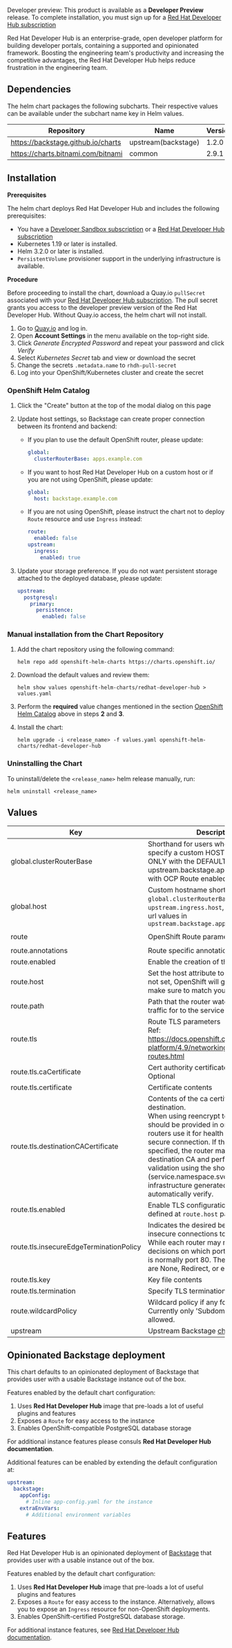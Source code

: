 
<div class="pf-c-alert pf-m-warning pf-m-inline pf-u-mb-lg">
  <div class="pf-c-alert__icon">
    <i class="fas fa-fw fa-exclamation-triangle"></i>
  </div>
  <p class="pf-c-alert__title">
    <span class="pf-screen-reader">Developer preview:</span>
    This product is available as a <b>Developer Preview</b> release. To complete installation, you must sign up for a <a href="https://developers.redhat.com/products/developer-hub">Red Hat Developer Hub subscription</a>
  </p>
</div>

Red Hat Developer Hub is an enterprise-grade, open developer platform for building developer portals, containing a supported and opinionated framework. Boosting the engineering team's productivity and increasing the competitive advantages, the Red Hat Developer Hub helps reduce frustration in the engineering team.

## Dependencies

The helm chart packages the following subcharts. Their respective values can be available under the subchart name key in Helm values.

| Repository | Name | Version |
|------------|------|---------|
| https://backstage.github.io/charts | upstream(backstage) | 1.2.0 |
| https://charts.bitnami.com/bitnami | common | 2.9.1 |

## Installation

**Prerequisites**

The helm chart deploys Red Hat Developer Hub and includes the following prerequisites:

- You have a [Developer Sandbox subscription](https://developers.redhat.com/developer-sandbox) or a [Red Hat Developer Hub subscription](https://developers.redhat.com/products/developer-hub)
- Kubernetes 1.19 or later is installed.
- Helm 3.2.0 or later is installed.
- `PersistentVolume` provisioner support in the underlying infrastructure is available.

**Procedure**

Before proceeding to install the chart, download a Quay.io `pullSecret` associated with your [Red Hat Developer Hub subscription](https://developers.redhat.com/products/developer-hub). The pull secret grants you access to the developer preview version of the Red Hat Developer Hub. Without Quay.io access, the helm chart will not install.

1. Go to [Quay.io](https://quay.io/) and log in.
2. Open **Account Settings** in the menu available on the top-right side.
3. Click *Generate Encrypted Password* and repeat your password and click *Verify*
4. Select *Kubernetes Secret* tab and view or download the secret
5. Change the secrets `.metadata.name` to `rhdh-pull-secret`
5. Log into your OpenShift/Kubernetes cluster and create the secret

### OpenShift Helm Catalog

1. Click the "Create" button at the top of the modal dialog on this page
2. Update host settings, so Backstage can create proper connection between its frontend and backend:
    - If you plan to use the default OpenShift router, please update:

        ```yaml
        global:
          clusterRouterBase: apps.example.com
        ```

    - If you want to host Red Hat Developer Hub on a custom host or if you are not using OpenShift, please update:

        ```yaml
        global:
          host: backstage.example.com
        ```

    - If you are not using OpenShift, please instruct the chart not to deploy `Route` resource and use `Ingress` instead:

        ```yaml
        route:
          enabled: false
        upstream:
          ingress:
            enabled: true
        ```

3. Update your storage preference. If you do not want persistent storage attached to the deployed database, please update:

    ```yaml
    upstream:
      postgresql:
        primary:
          persistence:
            enabled: false
    ```

### Manual installation from the Chart Repository

1. Add the chart repository using the following command:

    ```console
    helm repo add openshift-helm-charts https://charts.openshift.io/
    ```

2. Download the default values and review them:

    ```console
    helm show values openshift-helm-charts/redhat-developer-hub > values.yaml
    ```

3. Perform the **required** value changes mentioned in the section [OpenShift Helm Catalog](#openshift-helm-catalog) above in steps **2** and **3**.
4. Install the chart:

    ```console
    helm upgrade -i <release_name> -f values.yaml openshift-helm-charts/redhat-developer-hub
    ```

### Uninstalling the Chart

To uninstall/delete the `<release_name>` helm release manually, run:

```console
helm uninstall <release_name>
```

## Values

| Key | Description | Type | Default |
|-----|-------------|------|---------|
| global.clusterRouterBase | Shorthand for users who do not want to specify a custom HOSTNAME. Used ONLY with the DEFAULT upstream.backstage.appConfig value and with OCP Route enabled. | string | `"apps.example.com"` |
| global.host | Custom hostname shorthand, overrides `global.clusterRouterBase`, `upstream.ingress.host`, `route.host`, and url values in `upstream.backstage.appConfig` | string | `""` |
| route | OpenShift Route parameters | object | `{"annotations":{},"enabled":true,"host":"{{ .Values.global.host }}","path":"/","tls":{"caCertificate":"","certificate":"","destinationCACertificate":"","enabled":true,"insecureEdgeTerminationPolicy":"Redirect","key":"","termination":"edge"},"wildcardPolicy":"None"}` |
| route.annotations | Route specific annotations | object | `{}` |
| route.enabled | Enable the creation of the route resource | bool | `true` |
| route.host | Set the host attribute to a custom value. If not set, OpenShift will generate it, please make sure to match your baseUrl | string | `"{{ .Values.global.host }}"` |
| route.path | Path that the router watches for, to route traffic for to the service. | string | `"/"` |
| route.tls | Route TLS parameters <br /> Ref: https://docs.openshift.com/container-platform/4.9/networking/routes/secured-routes.html | object | `{"caCertificate":"","certificate":"","destinationCACertificate":"","enabled":true,"insecureEdgeTerminationPolicy":"Redirect","key":"","termination":"edge"}` |
| route.tls.caCertificate | Cert authority certificate contents. Optional | string | `""` |
| route.tls.certificate | Certificate contents | string | `""` |
| route.tls.destinationCACertificate | Contents of the ca certificate of the final destination. <br /> When using reencrypt termination this file should be provided in order to have routers use it for health checks on the secure connection. If this field is not specified, the router may provide its own destination CA and perform hostname validation using the short service name (service.namespace.svc), which allows infrastructure generated certificates to automatically verify. | string | `""` |
| route.tls.enabled | Enable TLS configuration for the host defined at `route.host` parameter | bool | `true` |
| route.tls.insecureEdgeTerminationPolicy | Indicates the desired behavior for insecure connections to a route. <br /> While each router may make its own decisions on which ports to expose, this is normally port 80. The only valid values are None, Redirect, or empty for disabled. | string | `"Redirect"` |
| route.tls.key | Key file contents | string | `""` |
| route.tls.termination | Specify TLS termination. | string | `"edge"` |
| route.wildcardPolicy | Wildcard policy if any for the route. Currently only 'Subdomain' or 'None' is allowed. | string | `"None"` |
| upstream | Upstream Backstage [chart configuration](https://github.com/backstage/charts/blob/main/charts/backstage/values.yaml) | object | Use Openshift compatible settings |

## Opinionated Backstage deployment

This chart defaults to an opinionated deployment of Backstage that provides user with a usable Backstage instance out of the box.

Features enabled by the default chart configuration:

1. Uses **Red Hat Developer Hub** image that pre-loads a lot of useful plugins and features
2. Exposes a `Route` for easy access to the instance
3. Enables OpenShift-compatible PostgreSQL database storage

For additional instance features please consuls **Red Hat Developer Hub documentation**.

Additional features can be enabled by extending the default configuration at:

```yaml
upstream:
  backstage:
    appConfig:
      # Inline app-config.yaml for the instance
    extraEnvVars:
      # Additional environment variables
```

## Features

Red Hat Developer Hub is an opinionated deployment of [Backstage](https://backstage.io/) that provides user with a usable instance out of the box.

Features enabled by the default chart configuration:

1. Uses **Red Hat Developer Hub** image that pre-loads a lot of useful plugins and features
2. Exposes a `Route` for easy access to the instance. Alternatively, allows you to expose an `Ingress` resource for non-OpenShift deployments.
3. Enables OpenShift-certified PostgreSQL database storage.

For additional instance features, see [Red Hat Developer Hub documentation](https://developers.redhat.com/products/developer-hub).
